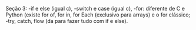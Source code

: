 Seção 3:
-if e else (igual c), 
-switch e case (igual c),
-for: diferente de C e Python (existe for of, for in, for Each (exclusivo para arrays) e o for clássico; 
-try, catch, flow (da para fazer tudo com if e else).

